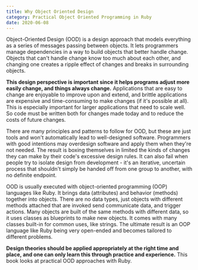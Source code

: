 ```yaml
---
title: Why Object Oriented Design
category: Practical Object Oriented Programming in Ruby
date: 2020-06-08
---
```


Object-Oriented Design (OOD) is a design approach that models everything as a series of messages passing between objects. It lets programmers manage dependencies in a way to build objects that better handle change. Objects that can't handle change know too much about each other, and changing one creates a ripple effect of changes and breaks in surrounding objects.

**This design perspective is important since it helps programs adjust more easily change, and things always change.** Applications that are easy to change are enjoyable to improve upon and extend, and brittle applications are expensive and time-consuming to make changes (if it's possible at all). This is especially important for larger applications that need to scale well. So code must be written both for changes made today and to reduce the costs of future changes.

There are many principles and patterns to follow for OOD, but these are just tools and won't automatically lead to well-designed software. Programmers with good intentions may overdesign software and apply them when they're not needed. The result is boxing themselves in limited the kinds of changes they can make by their code's excessive design rules. It can also fail when people try to isolate design from development - it's an iterative, uncertain process that shouldn't simply be handed off from one group to another, with no definite endpoint.

OOD is usually executed with object-oriented programming (OOP) languages like Ruby. It brings data (attributes) and behavior (methods) together into objects. There are no data types, just objects with different methods attached that are invoked send communicate data, and trigger actions. Many objects are built of the same methods with different data, so it uses classes as blueprints to make new objects. It comes with many classes built-in for common uses, like strings. The ultimate result is an OOP language like Ruby being very open-ended and becomes tailored to different problems.

**Design theories should be applied appropriately at the right time and place, and one can only learn this through practice and experience.** This book looks at practical OOD approaches with Ruby.
